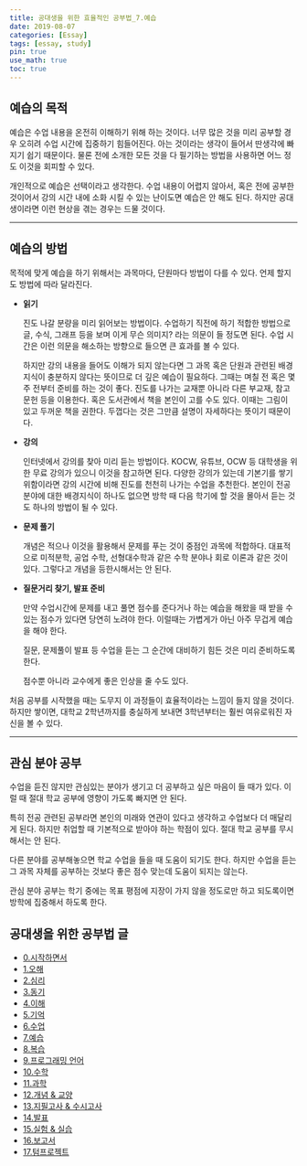 ```yaml
---
title: 공대생을 위한 효율적인 공부법_7.예습
date: 2019-08-07
categories: [Essay]
tags: [essay, study]
pin: true
use_math: true
toc: true
---
```


## __예습의 목적__

 예습은 수업 내용을 온전히 이해하기 위해 하는 것이다. 너무 많은 것을 미리 공부할 경우 오히려 수업 시간에 집중하기 힘들어진다. 아는 것이라는 생각이 들어서 딴생각에 빠지기 쉽기 때문이다. 물론 전에 소개한 모든 것을 다 필기하는 방법을 사용하면 어느 정도 이것을 회피할 수 있다.

 개인적으로 예습은 선택이라고 생각한다. 수업 내용이 어렵지 않아서, 혹은 전에 공부한 것이어서 강의 시간 내에 소화 시킬 수 있는 난이도면 예습은 안 해도 된다. 하지만 공대생이라면 이런 현상을 겪는 경우는 드물 것이다.

***

## __예습의 방법__

 목적에 맞게 예습을 하기 위해서는 과목마다, 단원마다 방법이 다를 수 있다. 언제 할지도 방법에 따라 달라진다.

* __읽기__

    진도 나갈 분량을 미리 읽어보는 방법이다. 수업하기 직전에 하기 적합한 방법으로 글, 수식, 그래프 등을 보며 이게 무슨 의미지? 라는 의문이 들 정도면 된다. 수업 시간은 이런 의문을 해소하는 방향으로 들으면 큰 효과를 볼 수 있다.

    하지만 강의 내용을 들어도 이해가 되지 않는다면 그 과목 혹은 단원과 관련된 배경지식이 충분하지 않다는 뜻이므로 더 깊은 예습이 필요하다. 그때는 며칠 전 혹은 몇 주 전부터 준비를 하는 것이 좋다. 진도를 나가는 교재뿐 아니라 다른 부교재, 참고 문헌 등을 이용한다. 혹은 도서관에서 책을 본인이 고를 수도 있다. 이때는 그림이 있고 두꺼운 책을 권한다. 두껍다는 것은 그만큼 설명이 자세하다는 뜻이기 때문이다.

* __강의__
  
    인터넷에서 강의를 찾아 미리 듣는 방법이다. KOCW, 유튜브, OCW 등 대학생을 위한 무료 강의가 있으니 이것을 참고하면 된다. 다양한 강의가 있는데 기본기를 쌓기 위함이라면 강의 시간에 비해 진도를 천천히 나가는 수업을 추천한다. 본인이 전공 분야에 대한 배경지식이 하나도 없으면 방학 때 다음 학기에 할 것을 몰아서 듣는 것도 하나의 방법이 될 수 있다.

* __문제 풀기__

    개념은 적으나 이것을 활용해서 문제를 푸는 것이 중점인 과목에 적합하다. 대표적으로 미적분학, 공업 수학, 선형대수학과 같은 수학 분야나 회로 이론과 같은 것이 있다. 그렇다고 개념을 등한시해서는 안 된다.

* __질문거리 찾기, 발표 준비__

    만약 수업시간에 문제를 내고 풀면 점수를 준다거나 하는 예습을 해왔을 때 받을 수 있는 점수가 있다면 당연히 노려야 한다. 이럴때는 가볍게가 아닌 아주 무겁게 예습을 해야 한다.

    질문, 문제풀이 발표 등 수업을 듣는 그 순간에 대비하기 힘든 것은 미리 준비하도록 한다.

    점수뿐 아니라 교수에게 좋은 인상을 줄 수도 있다.

처음 공부를 시작했을 때는 도무지 이 과정들이 효율적이라는 느낌이 들지 않을 것이다. 하지만 쌓이면, 대학교 2학년까지를 충실하게 보내면 3학년부터는 훨씬 여유로워진 자신을 볼 수 있다.

***

## __관심 분야 공부__

수업을 듣진 않지만 관심있는 분야가 생기고 더 공부하고 싶은 마음이 들 때가 있다. 이럴 때 절대 학교 공부에 영향이 가도록 빠지면 안 된다.

특히 전공 관련된 공부라면 본인의 미래와 연관이 있다고 생각하고 수업보다 더 매달리게 된다. 하지만 취업할 때 기본적으로 받아야 하는 학점이 있다. 절대 학교 공부를 무시해서는 안 된다.

다른 분야를 공부해놓으면 학교 수업을 들을 때 도움이 되기도 한다. 하지만 수업을 듣는 그 과목 자체를 공부하는 것보다 좋은 점수 맞는데 도움이 되지는 않는다.

관심 분야 공부는 학기 중에는 목표 평점에 지장이 가지 않을 정도로만 하고 되도록이면 방학에 집중해서 하도록 한다.

## __공대생을 위한 공부법 글__

- [0.시작하면서](https://chalgx.github.io/essay/AdviceforUniversity0)
- [1.오해](https://chalgx.github.io/essay/AdviceforUniversity1)
- [2.심리](https://chalgx.github.io/essay/AdviceforUniversity2)
- [3.동기](https://chalgx.github.io/essay/AdviceforUniversity3)
- [4.이해](https://chalgx.github.io/essay/AdviceforUniversity4)
- [5.기억](https://chalgx.github.io/essay/AdviceforUniversity5)
- [6.수업](https://chalgx.github.io/essay/AdviceforUniversity6)
- [7.예습](https://chalgx.github.io/essay/AdviceforUniversity7)
- [8.복습](https://chalgx.github.io/essay/AdviceforUniversity8)
- [9.프로그래밍 언어](https://chalgx.github.io/essay/AdviceforUniversity9)
- [10.수학](https://chalgx.github.io/essay/AdviceforUniversity10)
- [11.과학](https://chalgx.github.io/essay/AdviceforUniversity11)
- [12.개념 & 교양](https://chalgx.github.io/essay/AdviceforUniversity12)
- [13.지필고사 & 수시고사](https://chalgx.github.io/essay/AdviceforUniversity13)
- [14.발표](https://chalgx.github.io/essay/AdviceforUniversity14)
- [15.실험 & 실습](https://chalgx.github.io/essay/AdviceforUniversity15)
- [16.보고서](https://chalgx.github.io/essay/AdviceforUniversity16)
- [17.텀프로젝트](https://chalgx.github.io/essay/AdviceforUniversity17)
